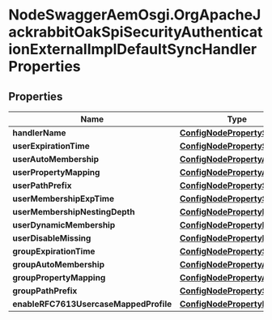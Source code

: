 # NodeSwaggerAemOsgi.OrgApacheJackrabbitOakSpiSecurityAuthenticationExternalImplDefaultSyncHandlerProperties

## Properties

Name | Type | Description | Notes
------------ | ------------- | ------------- | -------------
**handlerName** | [**ConfigNodePropertyString**](ConfigNodePropertyString.md) |  | [optional] 
**userExpirationTime** | [**ConfigNodePropertyString**](ConfigNodePropertyString.md) |  | [optional] 
**userAutoMembership** | [**ConfigNodePropertyArray**](ConfigNodePropertyArray.md) |  | [optional] 
**userPropertyMapping** | [**ConfigNodePropertyArray**](ConfigNodePropertyArray.md) |  | [optional] 
**userPathPrefix** | [**ConfigNodePropertyString**](ConfigNodePropertyString.md) |  | [optional] 
**userMembershipExpTime** | [**ConfigNodePropertyString**](ConfigNodePropertyString.md) |  | [optional] 
**userMembershipNestingDepth** | [**ConfigNodePropertyInteger**](ConfigNodePropertyInteger.md) |  | [optional] 
**userDynamicMembership** | [**ConfigNodePropertyBoolean**](ConfigNodePropertyBoolean.md) |  | [optional] 
**userDisableMissing** | [**ConfigNodePropertyBoolean**](ConfigNodePropertyBoolean.md) |  | [optional] 
**groupExpirationTime** | [**ConfigNodePropertyString**](ConfigNodePropertyString.md) |  | [optional] 
**groupAutoMembership** | [**ConfigNodePropertyArray**](ConfigNodePropertyArray.md) |  | [optional] 
**groupPropertyMapping** | [**ConfigNodePropertyArray**](ConfigNodePropertyArray.md) |  | [optional] 
**groupPathPrefix** | [**ConfigNodePropertyString**](ConfigNodePropertyString.md) |  | [optional] 
**enableRFC7613UsercaseMappedProfile** | [**ConfigNodePropertyBoolean**](ConfigNodePropertyBoolean.md) |  | [optional] 


